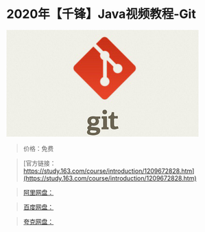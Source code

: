 # 2020年【千锋】Java视频教程-Git

![img](../../../assets/study163/free/44d88162840941d6b860ce066edd34c3.jpg)

> 价格：免费

> [官方链接：https://study.163.com/course/introduction/1209672828.htm](https://study.163.com/course/introduction/1209672828.htm)

> [阿里网盘：]()

> [百度网盘：]()

> [夸克网盘：]()
